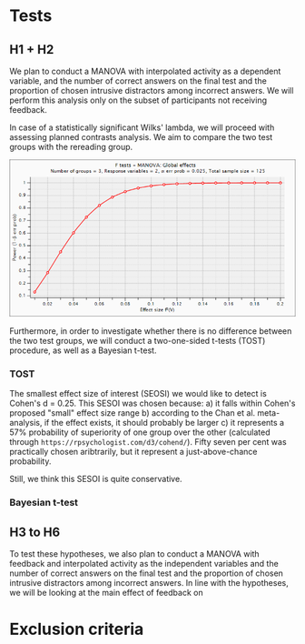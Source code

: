 # Tests

## H1 + H2

We plan to conduct a MANOVA with interpolated activity as a dependent variable, and the number of
correct answers on the final test and the proportion of chosen intrusive distractors among
incorrect answers. We will perform this analysis only on the subset of participants not receiving feedback.

In case of a statistically significant Wilks' lambda, we will proceed with assessing planned contrasts analysis.
We aim to compare the two test groups with the rereading group.


![alt text](https://github.com/ffzg-erudito/inter-testing-feedback-2018/blob/6af77f74e2dae07fab7b3d5802f76ad642846066/analyses/images/H1-H2_power_plot_N%3D125.png)


Furthermore, in order to investigate whether there is no difference between the two test groups, we will
conduct a two-one-sided t-tests (TOST) procedure, as well as a Bayesian t-test.

### TOST

The smallest effect size of interest (SEOSI) we would like to detect is Cohen's d = 0.25. This SESOI
was chosen because:
a) it falls within Cohen's proposed "small" effect size range
b) according to the Chan et al. meta-analysis, if the effect exists, it should probably be larger
c) it represents a 57% probability of superiority of one group over the other (calculated through
`https://rpsychologist.com/d3/cohend/`). Fifty seven per cent was practically chosen aribtrarily,
but it represent a just-above-chance probability.

Still, we think this SESOI is quite conservative.

### Bayesian t-test

## H3 to H6

To test these hypotheses, we also plan to conduct a MANOVA with feedback and interpolated activity
as the independent variables and the number of correct answers on the final test and the proportion 
of chosen intrusive distractors among incorrect answers. In line with the hypotheses, we will be 
looking at the main effect of feedback on 

# Exclusion criteria